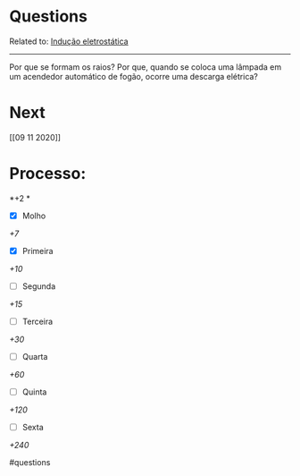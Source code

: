 # Questions
Related to: [Indução eletrostática](Indu%C3%A7%C3%A3o%20eletrost%C3%A1tica.md)

---

Por que se formam os raios?
Por que, quando se coloca uma lâmpada em um acendedor automático de fogão, ocorre uma descarga elétrica?


# Next
[[09 11 2020]]
# Processo:
*+2 *
- [x] Molho  

*+7* 

- [x] Primeira 

*+10* 

- [ ] Segunda

*+15* 

- [ ] Terceira 

*+30* 

- [ ] Quarta 

*+60* 

- [ ] Quinta 

*+120* 

- [ ] Sexta 

*+240* 


#questions
